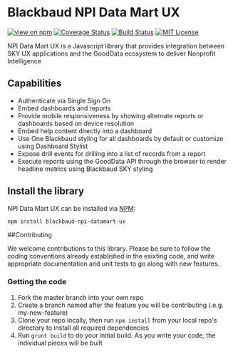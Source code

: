 # Blackbaud NPI Data Mart UX

[![view on npm](http://img.shields.io/npm/v/blackbaud-npi-datamart-ux.svg)](https://www.npmjs.org/package/blackbaud-npi-datamart-ux)
[![Coverage Status](https://coveralls.io/repos/github/blackbaud/npi-datamart-ux/badge.svg?branch=master)](https://coveralls.io/github/blackbaud/npi-datamart-ux?branch=master)
[![Build Status](https://travis-ci.org/blackbaud/npi-datamart-ux.svg?branch=master)](https://travis-ci.org/blackbaud/npi-datamart-ux)
[![MIT License](https://img.shields.io/badge/license-MIT-blue.svg "MIT License")](https://github.com/blackbaud/npi-datamart-ux/blob/master/LICENSE)

NPI Data Mart UX is a Javascript library that provides integration between SKY UX applications and the GoodData ecosystem to deliver Nonprofit Intelligence


## Capabilities
* Authenticate via Single Sign On
* Embed dashboards and reports
* Provide mobile responsiveness by showing alternate reports or dashboards based on device resolution
* Embed help content directly into a dashboard
* Use One Blackbaud styling for all dashboards by default or customize using Dashboard Stylist
* Expose drill events for drilling into a list of records from a report
* Execute reports using the GoodData API through the browser to render headline metrics using Blackbaud SKY styling



## Install the library

NPI Data Mart UX can be installed via [NPM](https://www.npmjs.com/package/blackbaud-npi-datamart-ux): 

    npm install blackbaud-npi-datamart-ux

##Contributing

We welcome contributions to this library. Please be sure to follow the coding conventions already established in the esixting code, and write appropriate documentation and unit tests to go along with new features.

### Getting the code

1. Fork the master branch into your own repo
2. Create a branch named after the feature you will be contributing (.e.g. my-new-feature)
3. Clone your repo locally, then run `npm install` from your local repo's directory to install all required dependencies
4. Run `grunt build` to do your initial build. As you write your code, the individual pieces will be built